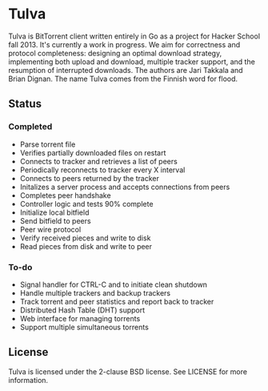 Tulva
=====

Tulva is BitTorrent client written entirely in Go as a project for Hacker School fall 2013. It's currently a work in progress. We aim for correctness and protocol completeness: designing an optimal download strategy, implementing both upload and download, multiple tracker support, and the resumption of interrupted downloads. The authors are Jari Takkala and Brian Dignan. The name Tulva comes from the Finnish word for flood.

## Status

### Completed
- Parse torrent file
- Verifies partially downloaded files on restart
- Connects to tracker and retrieves a list of peers
- Periodically reconnects to tracker every X interval
- Connects to peers returned by the tracker
- Initalizes a server process and accepts connections from peers
- Completes peer handshake
- Controller logic and tests 90% complete
- Initialize local bitfield
- Send bitfield to peers
- Peer wire protocol
- Verify received pieces and write to disk
- Read pieces from disk and write to peer

### To-do
- Signal handler for CTRL-C and to initiate clean shutdown
- Handle multiple trackers and backup trackers
- Track torrent and peer statistics and report back to tracker
- Distributed Hash Table (DHT) support
- Web interface for managing torrents
- Support multiple simultaneous torrents

## License
Tulva is licensed under the 2-clause BSD license. See LICENSE for more information.
